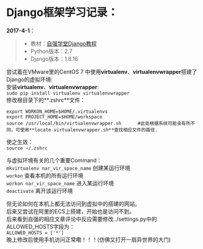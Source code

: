 # Django框架学习记录：

**2017-4-1**：

> * 教材：[自强学堂Django教程](http://www.ziqiangxuetang.com/django/django-tutorial.html "自强学堂_Django教程")
> * Python版本：2.7
> * Django版本：1.8.16

尝试着在VMware里的CentOS 7 中使用**virtualenv**、**virtualenvwrapper**搭建了Django的虚拟环境:  	   
安装**virtualenv**、**virtualenvwrapper**:    
`sudo pip install virtualenv virtualenvwrapper`  
修改根目录下的**.zshrc**文件：  
```shell
export WORKON_HOME=$HOME/.virtualenvs
export PROJECT_HOME=$HOME/workspace
source /usr/local/bin/virtualenvwrapper.sh   	#此处根据系统可能会有所不同，可使用**locate virtualenvwrapper.sh**查找相应文件的路径.
```
使之生效：   
`source ~/.zshrc`

与虚拟环境有关的几个重要Command：   
`mkvirtualenv nar_vir_space_name`  		创建某运行环境 	  
`workon`								查看本机的所有运行环境   
`workon nar_vir_space_name`				进入某运行环境	  	
`deactivate`							离开该运行环境	  

但无论如何在本机上都无法访问到虚拟中的搭建的网站。  
后来又尝试在阿里的ECS上搭建，开始也是访问不到。  
后来看到自强的相应文章评论中反应需要修改../settings.py中的ALLOWED_HOSTS字段为：  
        `ALLOWED_HOSTS = ['*']`  
晚上修改后使用手机访问正常嘞！！！(仿佛又打开一扇异世界的大门)  
